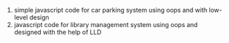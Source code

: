 1. simple javascript code for car parking system using oops and with low-level design
2. javascript code for library management system using oops and designed with the help of LLD
